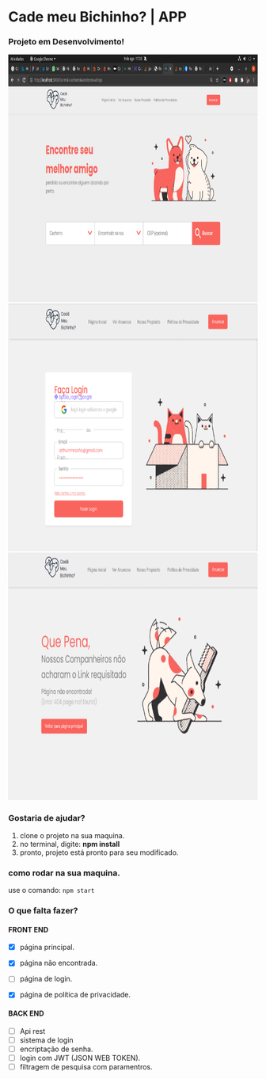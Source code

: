 # Cade meu Bichinho? | APP 

### Projeto em Desenvolvimento!

<p align="center">
  <img src="https://github.com/ArthurMaciel95/cade_meu_bichinho/blob/main/frontend/media/pagina_inicial.png" width="900px" height="500px" alt="image project cadê meu bichinho">
    <img src="https://github.com/ArthurMaciel95/cade_meu_bichinho/blob/main/frontend/media/pagina_login_kd_meu_bichinho.png" width="900px" height="500px" alt="image project cadê meu bichinho">
      <img src="https://github.com/ArthurMaciel95/cade_meu_bichinho/blob/main/frontend/media/pagina_nao_encontrada_cade_meu_bichinho.png" width="900px" height="500px" alt="image project cadê meu bichinho">
</p>


### Gostaria de ajudar?

1. clone o projeto na sua maquina.
2. no terminal, digite: **npm install**
3. pronto, projeto está pronto para seu modificado.


### como rodar na sua maquina.
use o comando:
``npm start``

### O que falta fazer?

#### FRONT END
- [x] página principal.
- [x] página não encontrada.
- [ ] página de login.
- [x] página de política de privacidade.



#### BACK END
- [ ] Api rest
- [ ] sistema de login 
- [ ] encriptação de senha.
- [ ] login com JWT (JSON WEB TOKEN).
- [ ] filtragem de pesquisa com paramentros.
